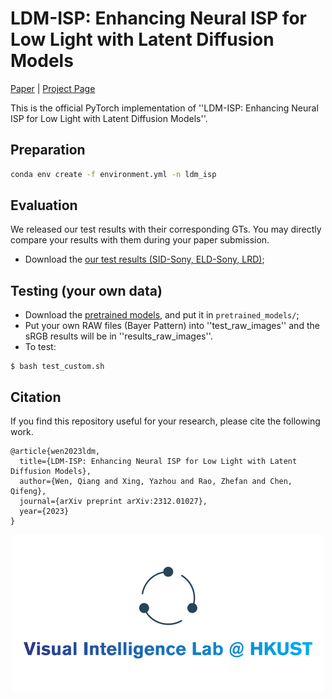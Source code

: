 # LDM-ISP: Enhancing Neural ISP for Low Light with Latent Diffusion Models
[Paper](https://arxiv.org/abs/2312.01027) | [Project Page](https://csqiangwen.github.io/projects/ldm-isp/)

This is the official PyTorch implementation of ''LDM-ISP: Enhancing Neural ISP for Low Light with Latent Diffusion Models''.

## Preparation
```bash
conda env create -f environment.yml -n ldm_isp
```

## Evaluation
We released our test results with their corresponding GTs. You may directly compare your results with them during your paper submission.
- Download the [our test results (SID-Sony, ELD-Sony, LRD)](https://hkustconnect-my.sharepoint.com/:f:/g/personal/qwenab_connect_ust_hk/ErBo5KAWKYRCr7b8yV7I_RsB5qFQJMuX-9O3ee0nlSwlxA?e=48xFgK);

## Testing (your own data)
- Download the [pretrained models]([https://drive.google.com/drive/folders/1c3JYdv64U-OmOyksNK6n51sNwBgy-iQC?usp=sharing](https://hkustconnect-my.sharepoint.com/:f:/g/personal/qwenab_connect_ust_hk/EvlceEym2fBAj1EmvKr6DXQB2thH4rd3OekF3HoGLwcuEw?e=kznnON)), and put it in ```pretrained_models/```;
- Put your own RAW files (Bayer Pattern) into ''test_raw_images'' and the sRGB results will be in ''results_raw_images''.
- To test:
```
$ bash test_custom.sh
```

## Citation
If you find this repository useful for your research, please cite the following work.
```
@article{wen2023ldm,
  title={LDM-ISP: Enhancing Neural ISP for Low Light with Latent Diffusion Models},
  author={Wen, Qiang and Xing, Yazhou and Rao, Zhefan and Chen, Qifeng},
  journal={arXiv preprint arXiv:2312.01027},
  year={2023}
}

```
<p align='center'>
<img src='Logo/HKUST_VIL.png' width=500>
</p>
